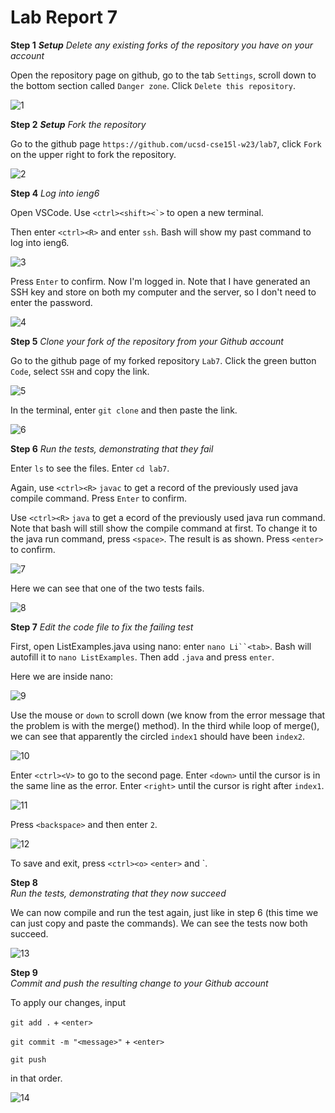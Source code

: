 # Lab Report 7
**Step 1**
_**Setup** Delete any existing forks of the repository you have on your account_

Open the repository page on github, go to the tab `Settings`, scroll down to the bottom section called `Danger zone`. Click `Delete this repository`.

![1](https://github.com/MinghanWu039/Lab-report-7/blob/1344344f2f36a267163f1c82b3122dba71851eda/LR7-1.png?raw=true)

**Step 2**
_**Setup** Fork the repository_

Go to the github page `https://github.com/ucsd-cse15l-w23/lab7`, click `Fork` on the upper right to fork the repository.

![2](https://github.com/MinghanWu039/Lab-report-7/blob/1344344f2f36a267163f1c82b3122dba71851eda/LR7-2.png?raw=true)

**Step 4**
_Log into ieng6_

Open VSCode. Use ``<ctrl><shift><`>`` to open a new terminal. 

Then enter `<ctrl><R>` and enter `ssh`. Bash will show my past command to log into ieng6.

![3](https://github.com/MinghanWu039/Lab-report-7/blob/1344344f2f36a267163f1c82b3122dba71851eda/LR7-3.png?raw=true)

Press `Enter` to confirm. Now I'm logged in. Note that I have generated an SSH key and store on both my computer and the server, so I don't need to 
enter the password.

![4](https://github.com/MinghanWu039/Lab-report-7/blob/1344344f2f36a267163f1c82b3122dba71851eda/LR7-4.png)

**Step 5**
_Clone your fork of the repository from your Github account_

Go to the github page of my forked repository `Lab7`. Click the green button `Code`, select `SSH` and copy the link.

![5](https://github.com/MinghanWu039/Lab-report-7/blob/1344344f2f36a267163f1c82b3122dba71851eda/LR7-5.png)

In the terminal, enter `git clone` and then paste the link.

![6](https://github.com/MinghanWu039/Lab-report-7/blob/1344344f2f36a267163f1c82b3122dba71851eda/LR7-6.png)

**Step 6**
_Run the tests, demonstrating that they fail_

Enter `ls` to see the files. Enter `cd lab7`.

Again, use `<ctrl><R>` `javac` to get a record of the previously used java compile command. Press `Enter` to confirm.

Use `<ctrl><R>` `java` to get a ecord of the previously used java run command. Note that bash will still show the compile command at first. To
change it to the java run command, press `<space>`. The result is as shown. Press `<enter>` to confirm.

![7](https://github.com/MinghanWu039/Lab-report-7/blob/1344344f2f36a267163f1c82b3122dba71851eda/LR7-7.png?raw=true)

Here we can see that one of the two tests fails.

![8](https://github.com/MinghanWu039/Lab-report-7/blob/1344344f2f36a267163f1c82b3122dba71851eda/LR7-8.png?raw=true)

**Step 7**
_Edit the code file to fix the failing test_

First, open ListExamples.java using nano: enter `nano Li``<tab>`. Bash will autofill it to `nano ListExamples`. Then add `.java` and press `enter`.

Here we are inside nano:

![9](https://github.com/MinghanWu039/Lab-report-7/blob/main/LR7-9.png?raw=true)

Use the mouse or `down` to scroll down (we know from the error message that the problem is with the merge() method). In the third while loop
of merge(), we can see that apparently the circled `index1` should have been `index2`.

![10](https://github.com/MinghanWu039/Lab-report-7/blob/1344344f2f36a267163f1c82b3122dba71851eda/LR7-10.png?raw=true)

Enter `<ctrl><V>` to go to the second page. Enter `<down>` until the cursor is in the same line as the error. Enter `<right>` until the cursor is right after `index1`. 

![11](https://github.com/MinghanWu039/Lab-report-7/blob/main/LR7-11.png?raw=true)

Press `<backspace>` and then enter `2`.

![12](https://github.com/MinghanWu039/Lab-report-7/blob/1344344f2f36a267163f1c82b3122dba71851eda/LR7-12.png?raw=true)

To save and exit, press `<ctrl><o>` `<enter>` and <ctrl><x>`.

**Step 8**  
_Run the tests, demonstrating that they now succeed_

We can now compile and run the test again, just like in step 6 (this time we can just copy and paste the commands). We can see the tests 
now both succeed.
  
![13](https://github.com/MinghanWu039/Lab-report-7/blob/1344344f2f36a267163f1c82b3122dba71851eda/LR7-13.png?raw=true)
  
**Step 9**  
_Commit and push the resulting change to your Github account_

To apply our changes, input 

`git add .` + `<enter>`

`git commit -m "<message>"` + `<enter>`

`git push`

in that order.
  
![14](https://github.com/MinghanWu039/Lab-report-7/blob/1344344f2f36a267163f1c82b3122dba71851eda/LR7-14.png?raw=true)
  

 
